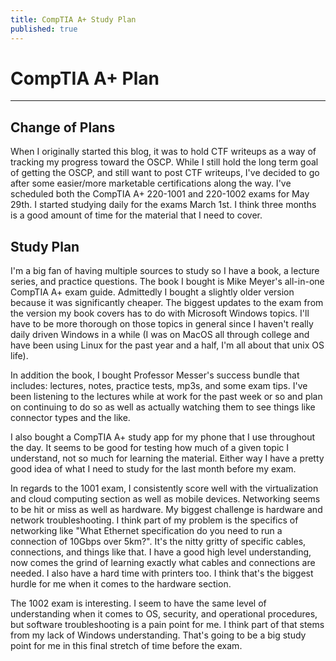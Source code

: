 ```yaml
---
title: CompTIA A+ Study Plan
published: true
---
```

# CompTIA A+ Plan
_________________________

## Change of Plans

When I originally started this blog, it was to hold CTF writeups as a way of tracking my progress toward the OSCP. While I still hold the long term goal of getting the OSCP, and still want to post CTF writeups, I've decided to go after some easier/more marketable certifications along the way. I've scheduled both the CompTIA A+ 220-1001 and 220-1002 exams for May 29th. I started studying daily for the exams March 1st. I think three months is a good amount of time for the material that I need to cover.


## Study Plan

I'm a big fan of having multiple sources to study so I have a book, a lecture series, and practice questions. The book I bought is Mike Meyer's all-in-one CompTIA A+ exam guide. Admittedly I bought a slightly older version because it was significantly cheaper. The biggest updates to the exam from the version my book covers has to do with Microsoft Windows topics. I'll have to be more thorough on those topics in general since I haven't really daily driven Windows in a while (I was on MacOS all through college and have been using Linux for the past year and a half, I'm all about that unix OS life).

In addition the book, I bought Professor Messer's success bundle that includes: lectures, notes, practice tests, mp3s, and some exam tips. I've been listening to the lectures while at work for the past week or so and plan on continuing to do so as well as actually watching them to see things like connector types and the like.

I also bought a CompTIA A+ study app for my phone that I use throughout the day. It seems to be good for testing how much of a given topic I understand, not so much for learning the material. Either way I have a pretty good idea of what I need to study for the last month before my exam.

In regards to the 1001 exam, I consistently score well with the virtualization and cloud computing section as well as mobile devices. Networking seems to be hit or miss as well as hardware. My biggest challenge is hardware and network troubleshooting. I think part of my problem is the specifics of networking like "What Ethernet specification do you need to run a connection of 10Gbps over 5km?". It's the nitty gritty of specific cables, connections, and things like that. I have a good high level understanding, now comes the grind of learning exactly what cables and connections are needed. I also have a hard time with printers too. I think that's the biggest hurdle for me when it comes to the hardware section.

The 1002 exam is interesting. I seem to have the same level of understanding when it comes to OS, security, and operational procedures, but software troubleshooting is a pain point for me. I think part of that stems from my lack of Windows understanding. That's going to be a big study point for me in this final stretch of time before the exam.
